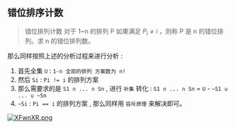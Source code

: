#

## 错位排序计数

> 错位排列计数
> 对于 1~n 的排列 P 如果满足 $P_i \neq i$ ，则称 P 是 n 的错位排列。求 n 的错位排列数。

那么同样按照上述的分析过程来进行分析 :

1. 首先全集 `U` : `1-n 全部的排列 方案数为 n!`
2. 然后 `Si` : `Pi != i` 的排列方案
3. 那么需要求的是 `S1 ∩ ... ∩ Sn` , 进行 `补集` 转化 : `S1 ∩ ... ∩ Sn` = `U` - `~S1 ∪ ... ∪ ~Sn`
4. `~Si` : `Pi == i` 的排列方案 , 那么同样用 `容斥原理` 来解决即可。

[![XFwnXR.png](https://s1.ax1x.com/2022/05/25/XFwnXR.png)](https://imgtu.com/i/XFwnXR)

